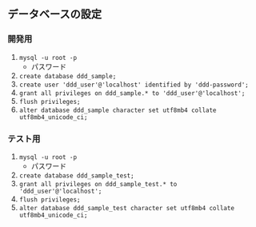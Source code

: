 ## データベースの設定
### 開発用
1. `mysql -u root -p`
	- パスワード
2. `create database ddd_sample;`
3. `create user 'ddd_user'@'localhost' identified by 'ddd-password';`
4. `grant all privileges on ddd_sample.* to 'ddd_user'@'localhost';`
5. `flush privileges;`
6. `alter database ddd_sample character set utf8mb4 collate utf8mb4_unicode_ci;`

### テスト用
1. `mysql -u root -p`
	- パスワード
2. `create database ddd_sample_test;`
3. `grant all privileges on ddd_sample_test.* to 'ddd_user'@'localhost';`
5. `flush privileges;`
6. `alter database ddd_sample_test character set utf8mb4 collate utf8mb4_unicode_ci;`
